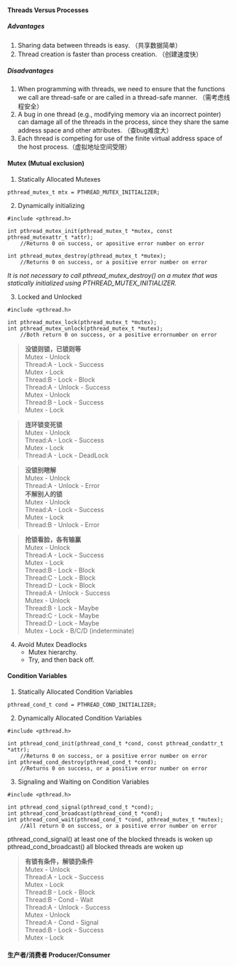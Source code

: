 #### Threads Versus Processes
##### Advantages
1. Sharing data between threads is easy. （共享数据简单）
2. Thread creation is faster than process creation. （创建速度快）

##### Disadvantages
1. When programming with threads, we need to ensure that the functions we call are thread-safe or are called in a thread-safe manner. （需考虑线程安全）
2. A bug in one thread (e.g., modifying memory via an incorrect pointer) can damage all of the threads in the process, since they share the same address space and other attributes. （查bug难度大）
3. Each thread is competing for use of the finite virtual address space of the host process.（虚拟地址空间受限）


#### Mutex (Mutual exclusion)

1. Statically Allocated Mutexes  
```
pthread_mutex_t mtx = PTHREAD_MUTEX_INITIALIZER;
```
2. Dynamically initializing
```
#include <pthread.h>

int pthread_mutex_init(pthread_mutex_t *mutex, const pthread_mutexattr_t *attr);
    //Returns 0 on success, or apositive error number on error

int pthread_mutex_destroy(pthread_mutex_t *mutex);
    //Returns 0 on success, or a positive error number on error
```
*It is not necessary to call pthread_mutex_destroy() on a mutex that was statically initialized using PTHREAD_MUTEX_INITIALIZER.*

3. Locked and Unlocked
```
#include <pthread.h>

int pthread_mutex_lock(pthread_mutex_t *mutex);
int pthread_mutex_unlock(pthread_mutex_t *mutex);
    //Both return 0 on success, or a positive errornumber on error
```
> **没锁则锁，已锁则等**  
Mutex - Unlock  
Thread:A - Lock - Success  
Mutex - Lock  
Thread:B - Lock - Block  
Thread:A - Unlock - Success  
Mutex - Unlock  
Thread:B - Lock - Success  
Mutex - Lock  

> **连环锁变死锁**  
Mutex - Unlock  
Thread:A - Lock - Success  
Mutex - Lock  
Thread:A - Lock - DeadLock  

> **没锁别瞎解**  
Mutex - Unlock  
Thread:A - Unlock - Error  
> **不解别人的锁**  
Mutex - Unlock  
Thread:A - Lock - Success  
Mutex - Lock  
Thread:B - Unlock - Error  

> **抢锁看脸，各有输赢**  
Mutex - Unlock  
Thread:A - Lock - Success  
Mutex - Lock  
Thread:B - Lock - Block  
Thread:C - Lock - Block  
Thread:D - Lock - Block  
Thread:A - Unlock - Success  
Mutex - Unlock  
Thread:B - Lock - Maybe  
Thread:C - Lock - Maybe  
Thread:D - Lock - Maybe  
Mutex - Lock - B/C/D (indeterminate)  

4. Avoid Mutex Deadlocks
    - Mutex hierarchy.
    - Try, and then back off.

#### Condition Variables

1. Statically Allocated Condition Variables  
```
pthread_cond_t cond = PTHREAD_COND_INITIALIZER;
```
2. Dynamically Allocated Condition Variables
```
#include <pthread.h>

int pthread_cond_init(pthread_cond_t *cond, const pthread_condattr_t *attr);
    //Returns 0 on success, or a positive error number on error
int pthread_cond_destroy(pthread_cond_t *cond);
    //Returns 0 on success, or a positive error number on error
```

3. Signaling and Waiting on Condition Variables  
```
#include <pthread.h>

int pthread_cond_signal(pthread_cond_t *cond);
int pthread_cond_broadcast(pthread_cond_t *cond);
int pthread_cond_wait(pthread_cond_t *cond, pthread_mutex_t *mutex);
    //All return 0 on success, or a positive error number on error
```

pthread_cond_signal()
at least one of the blocked threads is woken up  
pthread_cond_broadcast()
all blocked threads are woken up

> **有锁有条件，解锁扔条件**  
Mutex - Unlock  
Thread:A - Lock - Success  
Mutex - Lock  
Thread:B - Lock - Block  
Thread:B - Cond - Wait  
Thread:A - Unlock - Success  
Mutex - Unlock  
Thread:A - Cond - Signal  
Thread:B - Lock - Success  
Mutex - Lock  

#### 生产者/消费者 Producer/Consumer
